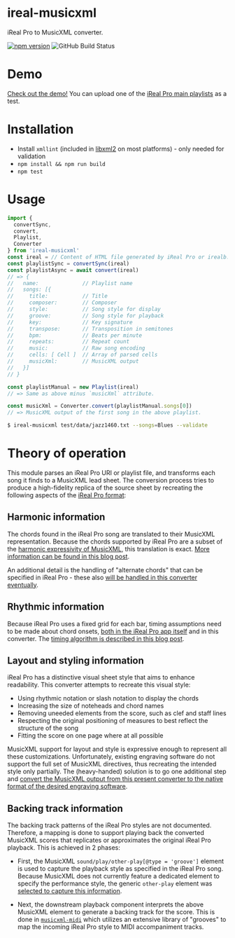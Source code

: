 # ireal-musicxml
iReal Pro to MusicXML converter.

[![npm version](https://badge.fury.io/js/ireal-musicxml.svg)](https://badge.fury.io/js/ireal-musicxml)
![GitHub Build Status](https://github.com/infojunkie/ireal-musicxml/workflows/Test/badge.svg)

# Demo
[Check out the demo!](https://blog.karimratib.me/demos/chirp/) You can upload one of the [iReal Pro main playlists](https://www.irealpro.com/main-playlists/) as a test.

# Installation
- Install `xmllint` (included in [libxml2](http://www.xmlsoft.org/) on most platforms) - only needed for validation
- `npm install && npm run build`
- `npm test`

# Usage
```javascript
import {
  convertSync,
  convert,
  Playlist,
  Converter
} from 'ireal-musicxml'
const ireal = // Content of HTML file generated by iReal Pro or irealb:// URI
const playlistSync = convertSync(ireal)
const playlistAsync = await convert(ireal)
// => {
//   name:              // Playlist name
//   songs: [{
//     title:           // Title
//     composer:        // Composer
//     style:           // Song style for display
//     groove:          // Song style for playback
//     key:             // Key signature
//     transpose:       // Transposition in semitones
//     bpm:             // Beats per minute
//     repeats:         // Repeat count
//     music:           // Raw song encoding
//     cells: [ Cell ]  // Array of parsed cells
//     musicXml:        // MusicXML output
//   }]
// }

const playlistManual = new Playlist(ireal)
// => Same as above minus `musicXml` attribute.

const musicXml = Converter.convert(playlistManual.songs[0])
// => MusicXML output of the first song in the above playlist.
```

```bash
$ ireal-musicxml test/data/jazz1460.txt --songs=Blues --validate
```

# Theory of operation
This module parses an iReal Pro URI or playlist file, and transforms each song it finds to a MusicXML lead sheet. The conversion process tries to produce a high-fidelity replica of the source sheet by recreating the following aspects of the [iReal Pro format](doc/irealpro.md):

## Harmonic information
The chords found in the iReal Pro song are translated to their MusicXML representation. Because the chords supported by iReal Pro are a subset of the [harmonic expressivity of MusicXML](https://www.w3.org/2021/06/musicxml40/musicxml-reference/elements/harmony/), this translation is exact. [More information can be found in this blog post](https://blog.karimratib.me/2020/11/30/ireal-musicxml.html#emitting-correct-chord-information).

An additional detail is the handling of "alternate chords" that can be specified in iReal Pro - these also [will be handled in this converter eventually](https://github.com/infojunkie/ireal-musicxml/issues/2).

## Rhythmic information
Because iReal Pro uses a fixed grid for each bar, timing assumptions need to be made about chord onsets, [both in the iReal Pro app itself](https://www.irealb.com/forums/showthread.php?25161-Using-empty-cells-to-control-chord-duration) and in this converter. The [timing algorithm is described in this blog post](https://blog.karimratib.me/2020/11/30/ireal-musicxml.html#emulating-the-ireal-pro-playback-model).

## Layout and styling information
iReal Pro has a distinctive visual sheet style that aims to enhance readability. This converter attempts to recreate this visual style:
- Using rhythmic notation or slash notation to display the chords
- Increasing the size of noteheads and chord names
- Removing uneeded elements from the score, such as clef and staff lines
- Respecting the original positioning of measures to best reflect the structure of the song
- Fitting the score on one page where at all possible

MusicXML support for layout and style is expressive enough to represent all these customizations. Unfortunately, existing engraving software do not support the full set of MusicXML directives, thus recreating the intended style only partially. The (heavy-handed) solution is to go one additional step and [convert the MusicXML output from this present converter to the native format of the desired engraving software](https://github.com/infojunkie/ireal-musicxml/issues/16).

## Backing track information
The backing track patterns of the iReal Pro styles are not documented. Therefore, a mapping is done to support playing back the converted MusicXML scores that replicates or approximates the original iReal Pro playback. This is achieved in 2 phases:

  - First, the MusicXML `sound/play/other-play[@type = 'groove']` element is used to capture the playback style as specified in the iReal Pro song. Because MusicXML does not currently feature a dedicated element to specify the performance style, the generic `other-play` element was [selected to capture this information](https://github.com/w3c/musicxml/discussions/449).

  - Next, the downstream playback component interprets the above MusicXML element to generate a backing track for the score. This is done in [`musicxml-midi`](https://github.com/infojunkie/musicxml-midi) which utilizes an extensive library of "grooves" to map the incoming iReal Pro style to MIDI accompaniment tracks.
